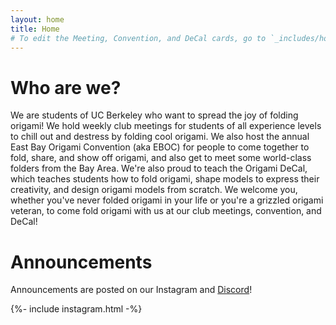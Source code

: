 ```yaml
---
layout: home
title: Home
# To edit the Meeting, Convention, and DeCal cards, go to `_includes/home.html`.
---
```

# Who are we?
We are students of UC Berkeley who want to spread the joy of folding origami! We hold weekly club meetings for students
of all experience levels to chill out and destress by folding cool origami. We also host the annual East Bay Origami 
Convention (aka EBOC) for people to come together to fold, share, and show off origami, and also get to meet some 
world-class folders from the Bay Area. We're also proud to teach the Origami DeCal, which teaches students how to fold
origami, shape models to express their creativity, and design origami models from scratch. We welcome you, whether you've
never folded origami in your life or you're a grizzled origami veteran, to come fold origami with us at our club meetings,
convention, and DeCal!


# Announcements
Announcements are posted on our Instagram and [Discord](https://discord.gg/BERfuzUbFV)!
<div style="max-width: 95%" class="flex-row"> {%- include instagram.html -%} </div>
